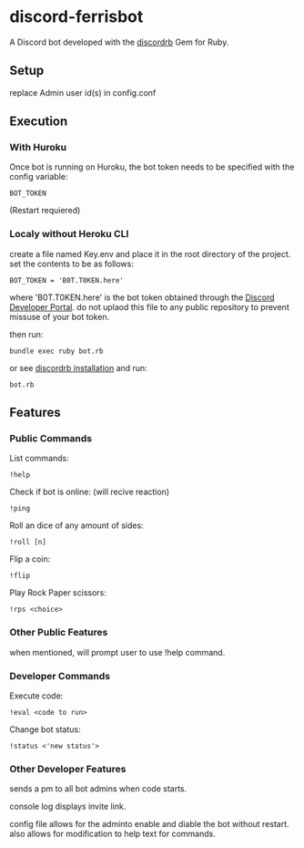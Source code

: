 # discord-ferrisbot

A Discord bot developed with the [discordrb](https://github.com/meew0/discordrb) Gem for Ruby.

## Setup

replace Admin user id(s) in config.conf

## Execution

### With Huroku

Once bot is running on Huroku, the bot token needs to be specified with the config variable:

    BOT_TOKEN

(Restart requiered)

### Localy without Heroku CLI

create a file named Key.env and place it in the root directory of the project.
set the contents to be as follows:

    BOT_TOKEN = 'B0T.T0KEN.here'

where 'B0T.T0KEN.here' is the bot token obtained through the [Discord Developer Portal](https://discordapp.com/developers).
do not uplaod this file to any public repository to prevent missuse of your bot token.

then run:

    bundle exec ruby bot.rb

or see [discordrb installation](https://github.com/meew0/discordrb#installation) and run:

    bot.rb

## Features

### Public Commands

List commands:

    !help

Check if bot is online: (will recive reaction)

    !ping

Roll an dice of any amount of sides:

    !roll [n]

Flip a coin:

    !flip

Play Rock Paper scissors:

    !rps <choice>

### Other Public Features

when mentioned, will prompt user to use !help command.

### Developer Commands

Execute code:

    !eval <code to run>

Change bot status:

    !status <'new status'>

### Other Developer Features

sends a pm to all bot admins when code starts.

console log displays invite link.

config file allows for the adminto enable and diable the bot without restart.
also allows for modification to help text for commands.